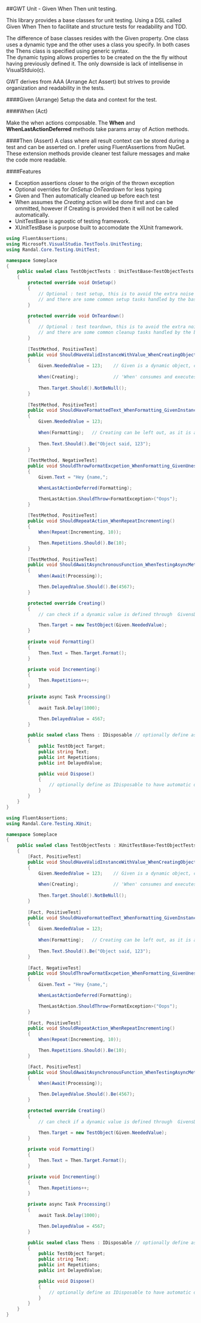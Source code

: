 ##GWT Unit - Given When Then unit testing.

This library provides a base classes for unit testing. Using a DSL called Given When Then to facilitate and structure tests for readability and TDD.

The difference of base classes resides with the Given property.  One class uses a dynamic type and the other uses a class you specify.  In both cases the Thens class is specified using generic syntax.  
The dynamic typing allows properties to be created on the the fly without having previously defined it.  The only downside is lack of intellisense in VisualStduio(c).

GWT derives from AAA (Arrange Act Assert) but strives to provide organization and readability in the tests.

####Given (Arrange)
Setup the data and context for the test.

####When (Act)

Make the when actions composable.  The **When** and **WhenLastActionDeferred** methods take params array of Action methods.

####Then (Assert)
A class where all result context can be stored during a test and can be asserted on.  I prefer using FluentAssertions from NuGet.  These extension methods provide cleaner test failure messages and make the code more readable.

####Features
- Exception assertions closer to the origin of the thrown exception
- Optional overrides for *OnSetup OnTeardown* for less typing
- Given and Then automatically cleaned up before each test
- When assumes the *Creating* action will be done first and can be ommitted, however if Creating is provided then it will not be called automatically.
- UnitTestBase is agnostic of testing framework.
- XUnitTestBase is purpose built to accomodate the XUnit framework.

```csharp
using FluentAssertions;
using Microsoft.VisualStudio.TestTools.UnitTesting;
using Randal.Core.Testing.UnitTest;

namespace Someplace
{
	public sealed class TestObjectTests : UnitTestBase<TestObjectTests.Thens>
	{
		protected override void OnSetup()
		{
			// Optional : test setup, this is to avoid the extra noise of Attributes,
			// and there are some common setup tasks handled by the base class
		}

		protected override void OnTeardown()
		{
			// Optional : test teardown, this is to avoid the extra noise of Attributes,
			// and there are some common cleanup tasks handled by the base class
		}
		
		[TestMethod, PositiveTest]
		public void ShouldHaveValidInstanceWithValue_WhenCreatingObject_GivenValue123()
		{
			Given.NeededValue = 123;	// Given is a dynamic object, create any number of property values on the fly
			
			When(Creating);				// 'When' consumes and executes a list of Action
			
			Then.Target.Should().NotBeNull();
		}
		
		[TestMethod, PositiveTest]
		public void ShouldHaveFormattedText_WhenFormatting_GivenInstanceWithValue123()
		{
			Given.NeededValue = 123;
			
			When(Formatting);	// Creating can be left out, as it is assumed as our first action
			
			Then.Text.Should().Be("Object said, 123");
		}
		
		[TestMethod, NegativeTest]
		public void ShouldThrowFormatExcpetion_WhenFormatting_GivenUnescapedOpeningBrace()
		{
			Given.Text = "Hey {name,";

			WhenLastActionDeferred(Formatting);

			ThenLastAction.ShouldThrow<FormatException>("Oops");
		}
		
		[TestMethod, PositiveTest]
		public void ShouldRepeatAction_WhenRepeatIncrementing()
		{
			When(Repeat(Incrementing, 10));

			Then.Repetitions.Should().Be(10);
		}

		[TestMethod, PositiveTest]
		public void ShouldAwaitAsynchronousFunction_WhenTestingAsyncMethod()
		{
			When(Await(Processing));

			Then.DelayedValue.Should().Be(4567);
		}

		protected override Creating()
		{
			// can check if a dynamic value is defined through  GivensDefined("NeededValue",...)

			Then.Target = new TestObject(Given.NeededValue);
		}
		
		private void Formatting()
		{
			Then.Text = Then.Target.Format();
		}

		private void Incrementing()
		{
			Then.Repetitions++;
		}

		private async Task Processing()
		{
			await Task.Delay(1000);

			Then.DelayedValue = 4567;
		}

		public sealed class Thens : IDisposable // optionally define as IDisposable to have automatic disposal after each test
		{
			public TestObject Target;
			public string Text;
			public int Repetitions;
			public int DelayedValue;

			public void Dispose()
			{
				// optionally define as IDisposable to have automatic disposal after each test
			}
		}
	}
}
```

```csharp
using FluentAssertions;
using Randal.Core.Testing.XUnit;

namespace Someplace
{
	public sealed class TestObjectTests : XUnitTestBase<TestObjectTests.Thens>
	{		
		[Fact, PositiveTest]
		public void ShouldHaveValidInstanceWithValue_WhenCreatingObject_GivenValue123()
		{
			Given.NeededValue = 123;	// Given is a dynamic object, create any number of property values on the fly
			
			When(Creating);				// 'When' consumes and executes a list of Action
			
			Then.Target.Should().NotBeNull();
		}
		
		[Fact, PositiveTest]
		public void ShouldHaveFormattedText_WhenFormatting_GivenInstanceWithValue123()
		{
			Given.NeededValue = 123;
			
			When(Formatting);	// Creating can be left out, as it is assumed as our first action
			
			Then.Text.Should().Be("Object said, 123");
		}
		
		[Fact, NegativeTest]
		public void ShouldThrowFormatExcpetion_WhenFormatting_GivenUnescapedOpeningBrace()
		{
			Given.Text = "Hey {name,";

			WhenLastActionDeferred(Formatting);

			ThenLastAction.ShouldThrow<FormatException>("Oops");
		}
		
		[Fact, PositiveTest]
		public void ShouldRepeatAction_WhenRepeatIncrementing()
		{
			When(Repeat(Incrementing, 10));

			Then.Repetitions.Should().Be(10);
		}

		[Fact, PositiveTest]
		public void ShouldAwaitAsynchronousFunction_WhenTestingAsyncMethod()
		{
			When(Await(Processing));

			Then.DelayedValue.Should().Be(4567);
		}

		protected override Creating()
		{
			// can check if a dynamic value is defined through  GivensDefined("NeededValue",...)

			Then.Target = new TestObject(Given.NeededValue);
		}
		
		private void Formatting()
		{
			Then.Text = Then.Target.Format();
		}

		private void Incrementing()
		{
			Then.Repetitions++;
		}

		private async Task Processing()
		{
			await Task.Delay(1000);

			Then.DelayedValue = 4567;
		}

		public sealed class Thens : IDisposable // optionally define as IDisposable to have automatic disposal after each test
		{
			public TestObject Target;
			public string Text;
			public int Repetitions;
			public int DelayedValue;

			public void Dispose()
			{
				// optionally define as IDisposable to have automatic disposal after each test
			}
		}
	}
}
```